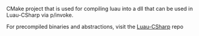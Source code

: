 CMake project that is used for compiling luau into a dll that can be used in Luau-CSharp via p/invoke.

For precompiled binaries and abstractions, visit the [Luau-CSharp](https://github.com/KinexDev/Luau-CSharp) repo

